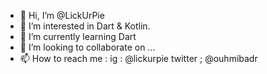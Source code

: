 - 👋 Hi, I’m @LickUrPie
- 👀 I’m interested in Dart & Kotlin.
- 🌱 I’m currently learning Dart
- 💞️ I’m looking to collaborate on ...
- 📫 How to reach me : ig : @lickurpie
                        twitter ; @ouhmibadr

<!---
LickUrPie/LickUrPie is a ✨ DICKHEAD ✨ 
--->
